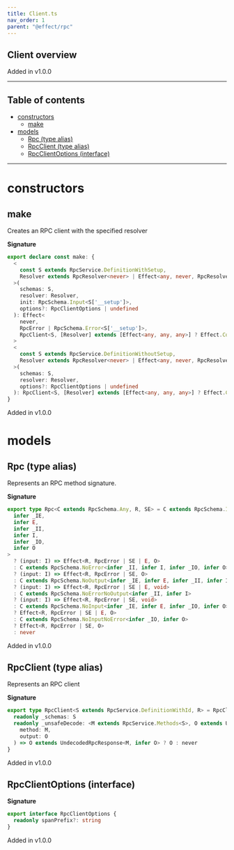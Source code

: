 ```yaml
---
title: Client.ts
nav_order: 1
parent: "@effect/rpc"
---
```


## Client overview

Added in v1.0.0

---

<h2 class="text-delta">Table of contents</h2>

- [constructors](#constructors)
  - [make](#make)
- [models](#models)
  - [Rpc (type alias)](#rpc-type-alias)
  - [RpcClient (type alias)](#rpcclient-type-alias)
  - [RpcClientOptions (interface)](#rpcclientoptions-interface)

---

# constructors

## make

Creates an RPC client with the specified resolver

**Signature**

```ts
export declare const make: {
  <
    const S extends RpcService.DefinitionWithSetup,
    Resolver extends RpcResolver<never> | Effect<any, never, RpcResolver<never>>
  >(
    schemas: S,
    resolver: Resolver,
    init: RpcSchema.Input<S['__setup']>,
    options?: RpcClientOptions | undefined
  ): Effect<
    never,
    RpcError | RpcSchema.Error<S['__setup']>,
    RpcClient<S, [Resolver] extends [Effect<any, any, any>] ? Effect.Context<Resolver> : never>
  >
  <
    const S extends RpcService.DefinitionWithoutSetup,
    Resolver extends RpcResolver<never> | Effect<any, never, RpcResolver<never>>
  >(
    schemas: S,
    resolver: Resolver,
    options?: RpcClientOptions | undefined
  ): RpcClient<S, [Resolver] extends [Effect<any, any, any>] ? Effect.Context<Resolver> : never>
}
```

Added in v1.0.0

# models

## Rpc (type alias)

Represents an RPC method signature.

**Signature**

```ts
export type Rpc<C extends RpcSchema.Any, R, SE> = C extends RpcSchema.IO<
  infer _IE,
  infer E,
  infer _II,
  infer I,
  infer _IO,
  infer O
>
  ? (input: I) => Effect<R, RpcError | SE | E, O>
  : C extends RpcSchema.NoError<infer _II, infer I, infer _IO, infer O>
  ? (input: I) => Effect<R, RpcError | SE, O>
  : C extends RpcSchema.NoOutput<infer _IE, infer E, infer _II, infer I>
  ? (input: I) => Effect<R, RpcError | SE | E, void>
  : C extends RpcSchema.NoErrorNoOutput<infer _II, infer I>
  ? (input: I) => Effect<R, RpcError | SE, void>
  : C extends RpcSchema.NoInput<infer _IE, infer E, infer _IO, infer O>
  ? Effect<R, RpcError | SE | E, O>
  : C extends RpcSchema.NoInputNoError<infer _IO, infer O>
  ? Effect<R, RpcError | SE, O>
  : never
```

Added in v1.0.0

## RpcClient (type alias)

Represents an RPC client

**Signature**

```ts
export type RpcClient<S extends RpcService.DefinitionWithId, R> = RpcClientRpcs<S, R> & {
  readonly _schemas: S
  readonly _unsafeDecode: <M extends RpcService.Methods<S>, O extends UndecodedRpcResponse<M, any>>(
    method: M,
    output: O
  ) => O extends UndecodedRpcResponse<M, infer O> ? O : never
}
```

Added in v1.0.0

## RpcClientOptions (interface)

**Signature**

```ts
export interface RpcClientOptions {
  readonly spanPrefix?: string
}
```

Added in v1.0.0
